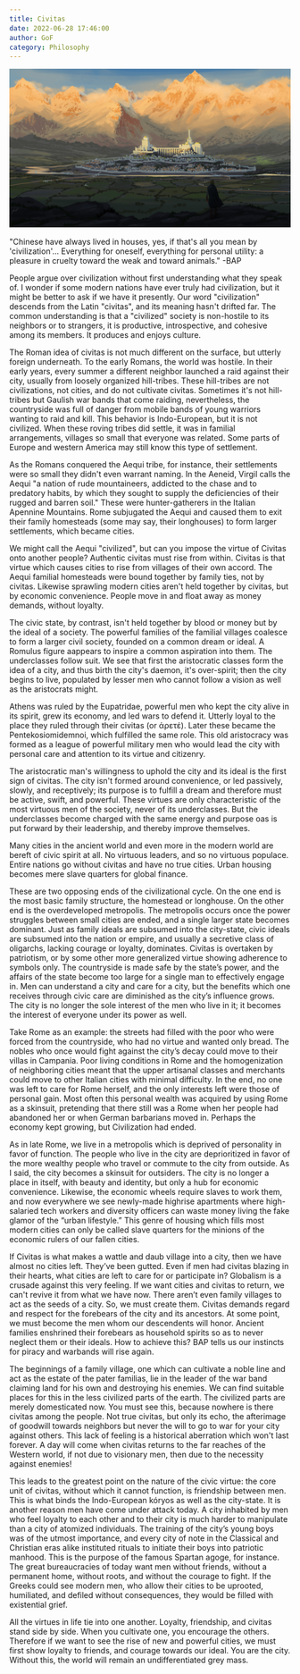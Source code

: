 ```yaml
---
title: Civitas
date: 2022-06-28 17:46:00
author: GoF
category: Philosophy
---
```


![Gondolin by spartank42 on DevianArt](Civitas/Gondolin.jpg)

"Chinese have always lived in houses, yes, if that's all you mean by 'civilization'... Everything for oneself, everything for personal utility: a pleasure in cruelty toward the weak and toward animals." -BAP

People argue over civilization without first understanding what they speak of. I wonder if some modern nations have ever truly had civilization, but it might be better to ask if we have it presently. Our word "civilization" descends from the Latin "civitas", and its meaning hasn't drifted far. The common understanding is that a "civilized" society is non-hostile to its neighbors or to strangers, it is productive, introspective, and cohesive among its members. It produces and enjoys culture.

The Roman idea of civitas is not much different on the surface, but utterly foreign underneath. To the early Romans, the world was hostile. In their early years, every summer a different neighbor launched a raid against their city, usually from loosely organized hill-tribes. These hill-tribes are not civilizations, not cities, and do not cultivate civitas. Sometimes it's not hill-tribes but Gaulish war bands that come raiding, nevertheless, the countryside was full of danger from mobile bands of young warriors wanting to raid and kill. This behavior is Indo-European, but it is not civilized. When these roving tribes did
settle, it was in familial arrangements, villages so small that everyone was related. Some parts of Europe and western America may still know this type of settlement.

As the Romans conquered the Aequi tribe, for instance, their settlements were so small they didn't even warrant naming. In the Aeneid, Virgil calls the Aequi "a nation of rude mountaineers, addicted to the chase and to predatory habits, by which they sought to supply the deficiencies of their rugged and barren soil." These were hunter-gatherers in the Italian Apennine Mountains. Rome subjugated the Aequi and caused them to exit their family homesteads (some may say, their longhouses) to form larger settlements, which became cities.

We might call the Aequi "civilized", but can you impose the virtue of Civitas onto another people? Authentic civitas must rise from within. Civitas is that virtue which causes cities to rise from villages of their own accord. The Aequi familial homesteads were bound together by family ties, not by civitas. Likewise sprawling modern cities aren't held together by civitas, but by economic convenience. People move in and float away as money demands, without loyalty.

The civic state, by contrast, isn't held together by blood or money but by the ideal of a society. The powerful families of the familial villages coalesce to form a larger civil society, founded on a common dream or ideal. A Romulus figure aappears to inspire a common aspiration into them. The underclasses follow suit. We see that first the aristocratic classes form the idea of a city, and thus birth the city's daemon, it's over-spirit; then the city begins to live, populated by lesser men who cannot follow a vision as well as the aristocrats might.

Athens was ruled by the Eupatridae, powerful men who kept the city alive in its spirit, grew its economy, and led wars to defend it. Utterly loyal to the place they ruled through their civitas (or άρετέ). Later these became the Pentekosiomidemnoi, which fulfilled the same role. This old aristocracy was formed as a league of powerful military men who would lead the city with personal care and attention to its virtue and citizenry.

The aristocratic man's willingness to uphold the city and its ideal is the first sign of civitas. The city isn't formed around convenience, or led passively, slowly, and receptively; its purpose is to fulfill a dream and therefore must be active, swift, and powerful. These virtues are only characteristic of the most virtuous men of the society, never of its underclasses. But the underclasses become charged with the same energy and purpose oas is put forward by their leadership, and thereby improve themselves.

Many cities in the ancient world and even more in the modern world are bereft of civic spirit at all. No virtuous leaders, and so no virtuous populace. Entire nations go without civitas and have no true cities. Urban housing becomes mere slave quarters for global finance.

These are two opposing ends of the civilizational cycle. On the one end is the most basic family structure, the homestead or longhouse. On the other end is the overdeveloped metropolis. The metropolis occurs once the power struggles between small cities are ended, and a single larger state becomes dominant. Just as family ideals are subsumed into the city-state, civic ideals are subsumed into the nation or empire, and usually a secretive class of oligarchs, lacking courage or loyalty, dominates. Civitas is overtaken by patriotism, or by some other more generalized virtue showing adherence to symbols only. The countryside is made safe by the state’s power, and the affairs of the state become too large for a single man to effectively engage in. Men can understand a city and care for a city, but the benefits which one receives through civic care are diminished as the city’s influence grows. The city is no longer the sole interest of the men who live in it; it becomes the interest of everyone under its power as well.

Take Rome as an example: the streets had filled with the poor who were forced from the countryside, who had no virtue and wanted only bread. The nobles who once would fight against the city’s decay could move to their villas in Campania. Poor living conditions in Rome and the homogenization of neighboring cities meant that the upper artisanal classes and merchants could move to other Italian cities with minimal difficulty. In the end, no one was left to care for Rome herself, and the only interests left were those of personal gain. Most often this personal wealth was acquired by using Rome as a skinsuit, pretending that there still was a Rome when her people had abandoned her or when German barbarians moved in. Perhaps the economy kept growing, but Civilization had ended.

As in late Rome, we live in a metropolis which is deprived of personality in favor of function. The people who live in the city are deprioritized in favor of the more wealthy people who travel or commute to the city from outside. As I said, the city becomes a skinsuit for outsiders. The city is no longer a place in itself, with beauty and identity, but only a hub for economic convenience. Likewise, the economic wheels require slaves to work them, and now everywhere we see newly-made highrise apartments where high-salaried tech workers and diversity officers can waste money living the fake glamor of the “urban lifestyle.” This genre of housing which fills most modern cities can only be called slave quarters for the minions of the economic rulers of our fallen cities.

If Civitas is what makes a wattle and daub village into a city, then we have almost no cities left. They’ve been gutted. Even if men had civitas blazing in their hearts, what cities are left to care for or participate in? Globalism is a crusade against this very feeling. If we want cities and civitas to return, we can't revive it from what we have now. There aren’t even family villages to act as the seeds of a city. So, we must create them. Civitas demands regard and respect for the forebears of the city and its ancestors. At some point, we must become the men whom our descendents will honor. Ancient families enshrined their forebears as household spirits so as to never neglect them or their ideals. How to achieve this? BAP tells us our instincts for piracy and warbands will rise again.

The beginnings of a family village, one which can cultivate a noble line and act as the estate of the pater familias, lie in the leader of the war band claiming land for his own and destroying his enemies. We can find suitable places for this in the less civilized parts of the earth. The civilized parts are merely domesticated now. You must see this, because nowhere is there civitas among the people. Not true civitas, but only its echo, the afterimage of goodwill towards neighbors but never the will to go to war for your city against others. This lack of feeling is a historical aberration which won't last forever. A day will come when civitas returns to the far reaches of the Western world, if not due to visionary men, then due to the necessity against enemies!

This leads to the greatest point on the nature of the civic virtue: the core unit of civitas, without which it cannot function, is friendship between men. This is what binds the Indo-European kóryos as well as the city-state. It is another reason men have come under attack today. A city inhabited by men who feel loyalty to each other and to their city is much harder to manipulate than a city of atomized individuals. The training of the city’s young boys was of the utmost importance, and every city of note in the Classical and Christian eras alike instituted rituals to initiate their boys into patriotic manhood. This is the purpose of the famous Spartan agoge, for instance. The great bureaucracies of today want men without friends, without a permanent home, without roots, and without the courage to fight. If the Greeks could see modern men, who allow their cities to be uprooted, humiliated, and defiled without consequences, they would be filled with existential grief.

All the virtues in life tie into one another. Loyalty, friendship, and civitas stand side by side. When you cultivate one, you encourage the others. Therefore if we want to see the rise of new and powerful cities, we must first show loyalty to friends, and courage towards our ideal. You are the city. Without this, the world will remain an undifferentiated grey mass.